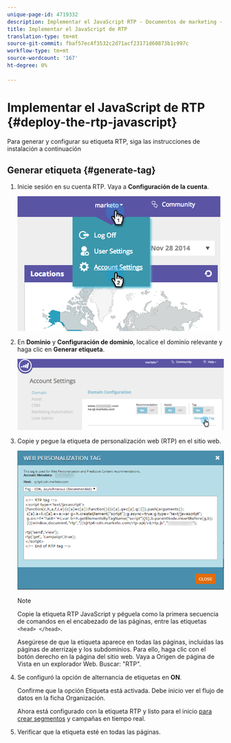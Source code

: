 ```yaml
---
unique-page-id: 4719332
description: Implementar el JavaScript RTP - Documentos de marketing - Documentación del producto
title: Implementar el JavaScript de RTP
translation-type: tm+mt
source-git-commit: fbaf57ec4f3532c2d71acf23171d60873b1c997c
workflow-type: tm+mt
source-wordcount: '167'
ht-degree: 0%

---
```



# Implementar el JavaScript de RTP {#deploy-the-rtp-javascript}

Para generar y configurar su etiqueta RTP, siga las instrucciones de instalación a continuación

## Generar etiqueta {#generate-tag}

1. Inicie sesión en su cuenta RTP. Vaya a **Configuración de la cuenta**.

   ![](assets/image2014-12-1-23-3a3-3a12.png)

1. En **Dominio** y **Configuración de dominio**, localice el dominio relevante y haga clic en **Generar etiqueta**.

   ![](assets/image2014-12-1-23-3a5-3a35.png)

1. Copie y pegue la etiqueta de personalización web (RTP) en el sitio web.

   ![](assets/web-personalization-tag.png)

   >[!NOTE]
   >
   >Copie la etiqueta RTP JavaScript y péguela como la primera secuencia de comandos en el encabezado de las páginas, entre las etiquetas `<head> </head>`.

   Asegúrese de que la etiqueta aparece en todas las páginas, incluidas las páginas de aterrizaje y los subdominios. Para ello, haga clic con el botón derecho en la página del sitio web. Vaya a Origen de página de Vista en un explorador Web. Buscar: &quot;RTP&quot;.

1. Se configuró la opción de alternancia de etiquetas en **ON**.

   Confirme que la opción Etiqueta está activada. Debe inicio ver el flujo de datos en la ficha Organización.

   Ahora está configurado con la etiqueta RTP y listo para el inicio [para crear segmentos](/help/marketo/product-docs/web-personalization/using-web-segments/create-a-basic-web-segment.md) y campañas en tiempo real.

1. Verificar que la etiqueta esté en todas las páginas.

